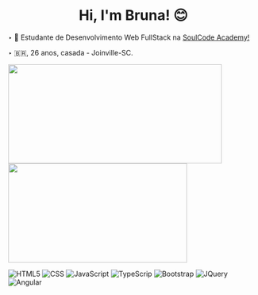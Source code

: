 <div>
  <h1 align="center">Hi, I'm Bruna! 😊 </h1>
  <p>‣ 📝 Estudante de Desenvolvimento Web FullStack na <a href="https://soulcodeacademy.org/">SoulCode Academy!</a> </p>
  <p>‣ 🇧🇷, 26 anos, casada - Joinville-SC. </p>
</div>

<a href="https://github.com/brunagattei">
  <img height="200em" width="430em" src="https://github-readme-stats.vercel.app/api?username=brunagattei&include_all_commits=true&theme=buefy&count_private=true&show_icons=true" />
  <img height="200em" width="360em" src="https://github-readme-stats.vercel.app/api/top-langs/?username=brunagattei&theme=buefy&layout=compact" />
</a>


  ![HTML5](https://img.shields.io/badge/-HTML5-333333?style=flat&logo=HTML5)
  ![CSS](https://img.shields.io/badge/-CSS-333333?style=flat&logo=CSS3&logoColor=1572B6)
  ![JavaScript](https://img.shields.io/badge/-JavaScript-333333?style=flat&logo=javascript)
  ![TypeScrip](https://img.shields.io/badge/-TypeScript-333333?style=flat&logo=typescript)
  ![Bootstrap](https://img.shields.io/badge/-Bootstrap-333333?style=flat&logo=bootstrap)
  ![JQuery](https://img.shields.io/badge/-JQuery-333333?style=flat&logo=jquery)
  ![Angular](https://img.shields.io/badge/-Angular-333333?style=flat&logo=angular)

  <!--![Node.js](https://img.shields.io/badge/-Node.js-333333?style=flat&logo=node.js) -->
  <!--![image](https://img.shields.io/badge/Angular-DD0031?style=for-the-badge&logo=angular&logoColor=white)-->
  <!--![linkedin](https://img.shields.io/badge/LinkedIn-0077B5?style=for-the-badge&logo=linkedin&logoColor=white)-->
